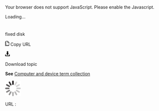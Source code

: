 Your browser does not support JavaScript. Please enable the Javascript.

Loading...

# 

fixed disk

![Copy URL](fixed-disk_files/Copy.png)
Copy URL

![Download](fixed-disk_files/Download.png)

Download topic

**See** [Computer and device term collection](https://worldready.cloudapp.net/Styleguide/Read?id=2700&topicid=26597)

![In progress](fixed-disk_files/activity-large.gif)

URL :
